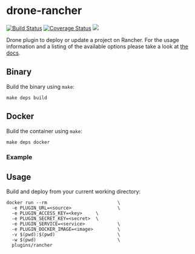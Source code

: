 # drone-rancher

[![Build Status](http://beta.drone.io/api/badges/drone-plugins/drone-rancher/status.svg)](http://beta.drone.io/drone-plugins/drone-rancher)
[![Coverage Status](https://aircover.co/badges/drone-plugins/drone-rancher/coverage.svg)](https://aircover.co/drone-plugins/drone-rancher)
[![](https://badge.imagelayers.io/plugins/drone-rancher:latest.svg)](https://imagelayers.io/?images=plugins/drone-rancher:latest 'Get your own badge on imagelayers.io')

Drone plugin to deploy or update a project on Rancher. For the usage information and a listing of the available options please take a look at [the docs](DOCS.md).

## Binary

Build the binary using `make`:

```
make deps build
```


## Docker

Build the container using `make`:

```
make deps docker
```

### Example

## Usage

Build and deploy from your current working directory:

```
docker run --rm                          \
  -e PLUGIN_URL=<source>                 \
  -e PLUGIN_ACCESS_KEY=<key>     \
  -e PLUGIN_SECRET_KEY=<secret>  \
  -e PLUGIN_SERVICE=<service>            \  
  -e PLUGIN_DOCKER_IMAGE=<image>         \
  -v $(pwd):$(pwd)                       \
  -w $(pwd)                              \
  plugins/rancher 
```
